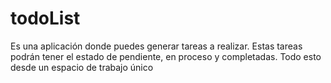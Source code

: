 # todoList
Es una aplicación donde puedes generar tareas a realizar. Estas tareas podrán tener el estado de pendiente, en proceso y completadas. Todo esto desde un espacio de trabajo único
